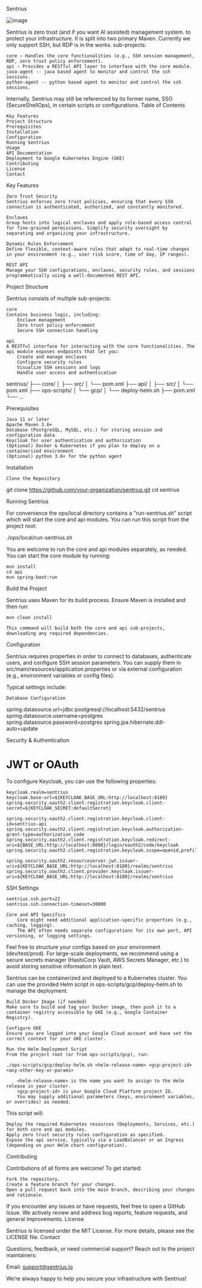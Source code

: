 Sentrius

![image](docs/images/mainscreen.png)

Sentrius is zero trust (and if you want AI assisted) management system. to protect your infrastructure. It is split 
into 
two primary Maven. Currently we only support SSH, but RDP is in the works.
sub-projects:

    core – Handles the core functionalities (e.g., SSH session management, RDP, zero trust policy enforcement).
    api – Provides a RESTful API layer to interface with the core module.
    java-agent -- java based agent to monitor and control the ssh sessions.
    python-agent -- python based agent to monitor and control the ssh sessions.

Internally, Sentrius may still be referenced by its former name, SSO (SecureShellOps), in certain scripts or configurations.
Table of Contents

    Key Features
    Project Structure
    Prerequisites
    Installation
    Configuration
    Running Sentrius
    Usage
    API Documentation
    Deployment to Google Kubernetes Engine (GKE)
    Contributing
    License
    Contact

Key Features

    Zero Trust Security
    Sentrius enforces zero trust policies, ensuring that every SSH connection is authenticated, authorized, and constantly monitored.

    Enclaves
    Group hosts into logical enclaves and apply role-based access control for fine-grained permissions. Simplify security oversight by separating and organizing your infrastructure.

    Dynamic Rules Enforcement
    Define flexible, context-aware rules that adapt to real-time changes in your environment (e.g., user risk score, time of day, IP ranges).

    REST API
    Manage your SSH configurations, enclaves, security rules, and sessions programmatically using a well-documented REST API.

Project Structure

Sentrius consists of multiple sub-projects:

    core
    Contains business logic, including:
        Enclave management
        Zero trust policy enforcement
        Secure SSH connection handling

    api
    A RESTful interface for interacting with the core functionalities. The api module exposes endpoints that let you:
        Create and manage enclaves
        Configure security rules
        Visualize SSH sessions and logs
        Handle user access and authentication

sentrius/
├── core/
│   ├── src/
│   └── pom.xml
├── api/
│   ├── src/
│   └── pom.xml
├── ops-scripts/
│   └── gcp/
│       └── deploy-helm.sh
├── pom.xml
└── ...

Prerequisites

    Java 11 or later
    Apache Maven 3.6+
    Database (PostgreSQL, MySQL, etc.) for storing session and configuration data
    Keycloak for user authentication and authorization
    (Optional) Docker & Kubernetes if you plan to deploy on a containerized environment
    (Optional) python 3.6+ for the python agent

Installation

    Clone the Repository

git clone https://github.com/your-organization/sentrius.git
cd sentrius

Running Sentrius

For convenience the ops/local directory contains a "run-sentrius.sh" script which will start the core and api modules. You can run this script from the project root:

./ops/local/run-sentrius.sh

You are welcome to run the core and api modules separately, as needed. You can start the core module by running:

    mvn install
    cd api
    mvn spring-boot:run

Build the Project

Sentrius uses Maven for its build process. Ensure Maven is installed and then run:

    mvn clean install

    This command will build both the core and api sub-projects, downloading any required dependencies.

Configuration

Sentrius requires properties in order to connect to databases, authenticate users, and configure SSH session parameters. You can supply them in src/main/resources/application.properties or via external configuration (e.g., environment variables or config files).

Typical settings include:

    Database Configuration

spring.datasource.url=jdbc:postgresql://localhost:5432/sentrius
spring.datasource.username=postgres
spring.datasource.password=postgres
spring.jpa.hibernate.ddl-auto=update

Security & Authentication

# JWT or OAuth
To configure Keycloak, you can use the following properties:

    keycloak.realm=sentrius
    keycloak.base-url=${KEYCLOAK_BASE_URL:http://localhost:8180}
    spring.security.oauth2.client.registration.keycloak.client-secret=${KEYCLOAK_SECRET:defaultSecret}
    
    spring.security.oauth2.client.registration.keycloak.client-id=sentrius-api
    spring.security.oauth2.client.registration.keycloak.authorization-grant-type=authorization_code
    spring.security.oauth2.client.registration.keycloak.redirect-uri=${BASE_URL:http://localhost:8080}/login/oauth2/code/keycloak
    spring.security.oauth2.client.registration.keycloak.scope=openid,profile,email
    
    spring.security.oauth2.resourceserver.jwt.issuer-uri=${KEYCLOAK_BASE_URL:http://localhost:8180}/realms/sentrius
    spring.security.oauth2.client.provider.keycloak.issuer-uri=${KEYCLOAK_BASE_URL:http://localhost:8180}/realms/sentrius


SSH Settings

    sentrius.ssh.port=22
    sentrius.ssh.connection-timeout=30000

    Core and API Specifics
        Core might need additional application-specific properties (e.g., caching, logging).
        The API often needs separate configurations for its own port, API versioning, or logging settings.

Feel free to structure your configs based on your environment (dev/test/prod). For large-scale deployments, we recommend using a secure secrets manager (HashiCorp Vault, AWS Secrets Manager, etc.) to avoid storing sensitive information in plain text.


Sentrius can be containerized and deployed to a Kubernetes cluster. You can use the provided Helm script in ops-scripts/gcp/deploy-helm.sh to manage the deployment.

    Build Docker Image (if needed)
    Make sure to build and tag your Docker image, then push it to a container registry accessible by GKE (e.g., Google Container Registry).

    Configure GKE
    Ensure you are logged into your Google Cloud account and have set the correct context for your GKE cluster.

    Run the Helm Deployment Script
    From the project root (or from ops-scripts/gcp), run:

    ./ops-scripts/gcp/deploy-helm.sh <helm-release-name> <gcp-project-id> <any-other-key-or-params>

        <helm-release-name> is the name you want to assign to the Helm release in your cluster.
        <gcp-project-id> is your Google Cloud Platform project ID.
        You may supply additional parameters (keys, environment variables, or overrides) as needed.

This script will:

    Deploy the required Kubernetes resources (Deployments, Services, etc.) for both core and api modules.
    Apply zero trust security rules configuration as specified.
    Expose the api service, typically via a LoadBalancer or an Ingress (depending on your Helm chart configuration).

Contributing

Contributions of all forms are welcome! To get started:

    Fork the repository.
    Create a feature branch for your changes.
    Open a pull request back into the main branch, describing your changes and rationale.

If you encounter any issues or have requests, feel free to open a GitHub Issue. We actively review and address bug reports, feature requests, and general improvements.
License

Sentrius is licensed under the MIT License. For more details, please see the LICENSE file.
Contact

Questions, feedback, or need commercial support? Reach out to the project maintainers:

Email: support@sentrius.io

We’re always happy to help you secure your infrastructure with Sentrius!
